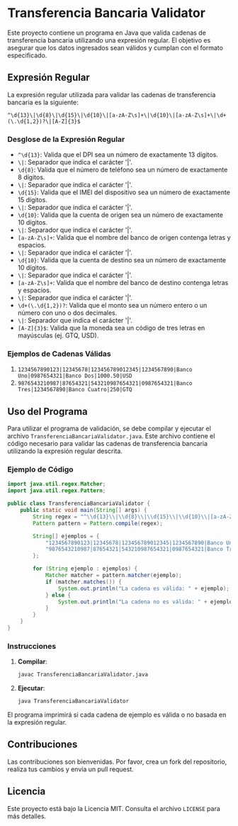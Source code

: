 
# Transferencia Bancaria Validator

Este proyecto contiene un programa en Java que valida cadenas de transferencia bancaria utilizando una expresión regular. El objetivo es asegurar que los datos ingresados sean válidos y cumplan con el formato especificado.

## Expresión Regular

La expresión regular utilizada para validar las cadenas de transferencia bancaria es la siguiente:

```regex
^\d{13}\|\d{8}\|\d{15}\|\d{10}\|[a-zA-Z\s]+\|\d{10}\|[a-zA-Z\s]+\|\d+(\.\d{1,2})?\|[A-Z]{3}$
```

### Desglose de la Expresión Regular

- `^\d{13}`: Valida que el DPI sea un número de exactamente 13 dígitos.
- `\|`: Separador que indica el carácter '|'.
- `\d{8}`: Valida que el número de teléfono sea un número de exactamente 8 dígitos.
- `\|`: Separador que indica el carácter '|'.
- `\d{15}`: Valida que el IMEI del dispositivo sea un número de exactamente 15 dígitos.
- `\|`: Separador que indica el carácter '|'.
- `\d{10}`: Valida que la cuenta de origen sea un número de exactamente 10 dígitos.
- `\|`: Separador que indica el carácter '|'.
- `[a-zA-Z\s]+`: Valida que el nombre del banco de origen contenga letras y espacios.
- `\|`: Separador que indica el carácter '|'.
- `\d{10}`: Valida que la cuenta de destino sea un número de exactamente 10 dígitos.
- `\|`: Separador que indica el carácter '|'.
- `[a-zA-Z\s]+`: Valida que el nombre del banco de destino contenga letras y espacios.
- `\|`: Separador que indica el carácter '|'.
- `\d+(\.\d{1,2})?`: Valida que el monto sea un número entero o un número con uno o dos decimales.
- `\|`: Separador que indica el carácter '|'.
- `[A-Z]{3}$`: Valida que la moneda sea un código de tres letras en mayúsculas (ej. GTQ, USD).

### Ejemplos de Cadenas Válidas

1. `1234567890123|12345678|123456789012345|1234567890|Banco Uno|0987654321|Banco Dos|1000.50|USD`
2. `9876543210987|87654321|543210987654321|0987654321|Banco Tres|1234567890|Banco Cuatro|250|GTQ`

## Uso del Programa

Para utilizar el programa de validación, se debe compilar y ejecutar el archivo `TransferenciaBancariaValidator.java`. Este archivo contiene el código necesario para validar las cadenas de transferencia bancaria utilizando la expresión regular descrita.

### Ejemplo de Código

```java
import java.util.regex.Matcher;
import java.util.regex.Pattern;

public class TransferenciaBancariaValidator {
    public static void main(String[] args) {
        String regex = "^\\d{13}\\|\\d{8}\\|\\d{15}\\|\\d{10}\\|[a-zA-Z\\s]+\\|\\d{10}\\|[a-zA-Z\\s]+\\|\\d+(\\.\\d{1,2})?\\|[A-Z]{3}$";
        Pattern pattern = Pattern.compile(regex);

        String[] ejemplos = {
            "1234567890123|12345678|123456789012345|1234567890|Banco Uno|0987654321|Banco Dos|1000.50|USD",
            "9876543210987|87654321|543210987654321|0987654321|Banco Tres|1234567890|Banco Cuatro|250|GTQ"
        };

        for (String ejemplo : ejemplos) {
            Matcher matcher = pattern.matcher(ejemplo);
            if (matcher.matches()) {
                System.out.println("La cadena es válida: " + ejemplo);
            } else {
                System.out.println("La cadena no es válida: " + ejemplo);
            }
        }
    }
}
```

### Instrucciones

1. **Compilar**: 
   ```sh
   javac TransferenciaBancariaValidator.java
   ```

2. **Ejecutar**: 
   ```sh
   java TransferenciaBancariaValidator
   ```

El programa imprimirá si cada cadena de ejemplo es válida o no basada en la expresión regular.

## Contribuciones

Las contribuciones son bienvenidas. Por favor, crea un fork del repositorio, realiza tus cambios y envía un pull request.

## Licencia

Este proyecto está bajo la Licencia MIT. Consulta el archivo `LICENSE` para más detalles.
